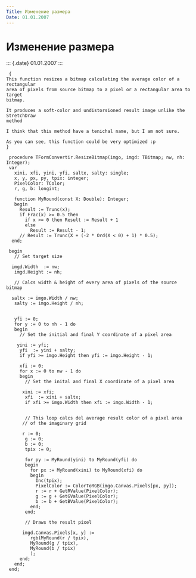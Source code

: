 ```yaml
---
Title: Изменение размера
Date: 01.01.2007
---
```



Изменение размера
=================

::: {.date}
01.01.2007
:::

     {
    This function resizes a bitmap calculating the average color of a rectangular 
    area of pixels from source bitmap to a pixel or a rectangular area to target 
    bitmap. 
     
    It produces a soft-color and undistorsioned result image unlike the StretchDraw 
    method 
     
    I think that this method have a tenichal name, but I am not sure. 
     
    As you can see, this function could be very optimized :p 
    }
     
     procedure TFormConvertir.ResizeBitmap(imgo, imgd: TBitmap; nw, nh: Integer);
     var
       xini, xfi, yini, yfi, saltx, salty: single;
       x, y, px, py, tpix: integer;
       PixelColor: TColor;
       r, g, b: longint;
     
       function MyRound(const X: Double): Integer;
       begin
         Result := Trunc(x);
         if Frac(x) >= 0.5 then
           if x >= 0 then Result := Result + 1
           else
             Result := Result - 1;
         // Result := Trunc(X + (-2 * Ord(X < 0) + 1) * 0.5); 
      end;
     
     begin
       // Set target size 
     
      imgd.Width  := nw;
       imgd.Height := nh;
     
       // Calcs width & height of every area of pixels of the source bitmap 
     
      saltx := imgo.Width / nw;
       salty := imgo.Height / nh;
     
     
       yfi := 0;
       for y := 0 to nh - 1 do
       begin
         // Set the initial and final Y coordinate of a pixel area 
     
        yini := yfi;
         yfi  := yini + salty;
         if yfi >= imgo.Height then yfi := imgo.Height - 1;
     
         xfi := 0;
         for x := 0 to nw - 1 do
         begin
           // Set the inital and final X coordinate of a pixel area 
     
          xini := xfi;
           xfi  := xini + saltx;
           if xfi >= imgo.Width then xfi := imgo.Width - 1;
     
     
           // This loop calcs del average result color of a pixel area 
          // of the imaginary grid 
     
          r := 0;
           g := 0;
           b := 0;
           tpix := 0;
     
           for py := MyRound(yini) to MyRound(yfi) do
           begin
             for px := MyRound(xini) to MyRound(xfi) do
             begin
               Inc(tpix);
               PixelColor := ColorToRGB(imgo.Canvas.Pixels[px, py]);
               r := r + GetRValue(PixelColor);
               g := g + GetGValue(PixelColor);
               b := b + GetBValue(PixelColor);
             end;
           end;
     
           // Draws the result pixel 
     
          imgd.Canvas.Pixels[x, y] :=
             rgb(MyRound(r / tpix),
             MyRound(g / tpix),
             MyRound(b / tpix)
             );
         end;
       end;
     end;
